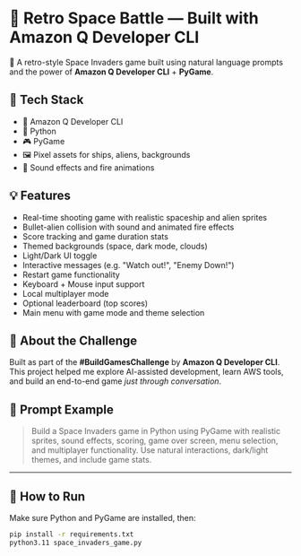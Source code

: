 # 👾 Retro Space Battle — Built with Amazon Q Developer CLI

🚀 A retro-style Space Invaders game built using natural language prompts and the power of **Amazon Q Developer CLI** + **PyGame**.

## 🔧 Tech Stack
- 🧠 Amazon Q Developer CLI
- 🐍 Python
- 🎮 PyGame
- 🖼️ Pixel assets for ships, aliens, backgrounds
- 🎵 Sound effects and fire animations

## 💡 Features
- Real-time shooting game with realistic spaceship and alien sprites
- Bullet-alien collision with sound and animated fire effects
- Score tracking and game duration stats
- Themed backgrounds (space, dark mode, clouds)
- Light/Dark UI toggle
- Interactive messages (e.g. "Watch out!", "Enemy Down!")
- Restart game functionality
- Keyboard + Mouse input support
- Local multiplayer mode
- Optional leaderboard (top scores)
- Main menu with game mode and theme selection

## 📖 About the Challenge
Built as part of the **#BuildGamesChallenge** by **Amazon Q Developer CLI**.  
This project helped me explore AI-assisted development, learn AWS tools, and build an end-to-end game *just through conversation*.

## 🧠 Prompt Example
> Build a Space Invaders game in Python using PyGame with realistic sprites, sound effects, scoring, game over screen, menu selection, and multiplayer functionality. Use natural interactions, dark/light themes, and include game stats.

---

## 🏁 How to Run
Make sure Python and PyGame are installed, then:

```bash
pip install -r requirements.txt
python3.11 space_invaders_game.py
